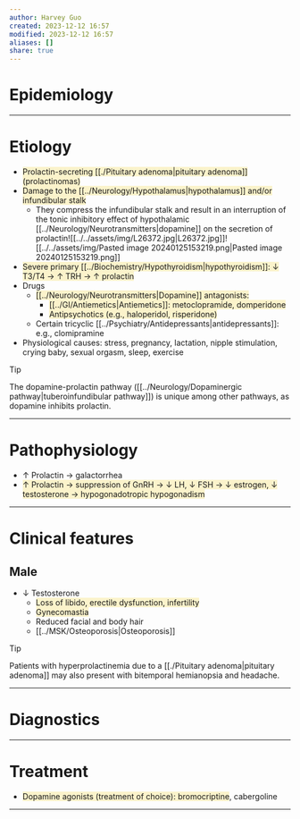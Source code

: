 ```yaml
---
author: Harvey Guo
created: 2023-12-12 16:57
modified: 2023-12-12 16:57
aliases: []
share: true
---
```


# Epidemiology


---
# Etiology
- <span style="background:rgba(240, 200, 0, 0.2)">Prolactin-secreting [[./Pituitary adenoma|pituitary adenoma]] (prolactinomas) </span>
- <span style="background:rgba(240, 200, 0, 0.2)">Damage to the [[../Neurology/Hypothalamus|hypothalamus]] and/or infundibular stalk</span>
	- They compress the infundibular stalk and result in an interruption of the tonic inhibitory effect of hypothalamic [[../Neurology/Neurotransmitters|dopamine]] on the secretion of prolactin![[../../assets/img/L26372.jpg|L26372.jpg]]![[../../assets/img/Pasted image 20240125153219.png|Pasted image 20240125153219.png]]
- <span style="background:rgba(240, 200, 0, 0.2)">Severe primary [[../Biochemistry/Hypothyroidism|hypothyroidism]]: ↓ T3/T4 → ↑ TRH → ↑ prolactin</span>
- Drugs
	- <span style="background:rgba(240, 200, 0, 0.2)">[[../Neurology/Neurotransmitters|Dopamine]] antagonists: </span>
		- <span style="background:rgba(240, 200, 0, 0.2)">[[../GI/Antiemetics|Antiemetics]]: metoclopramide, domperidone </span>
		- <span style="background:rgba(240, 200, 0, 0.2)">Antipsychotics (e.g., haloperidol, risperidone)</span>
	- Certain tricyclic [[../Psychiatry/Antidepressants|antidepressants]]: e.g., clomipramine
- Physiological causes: stress, pregnancy, lactation, nipple stimulation, crying baby, sexual orgasm, sleep, exercise
>[!tip] 
>The dopamine-prolactin pathway ([[../Neurology/Dopaminergic pathway|tuberoinfundibular pathway]]) is unique among other pathways, as dopamine inhibits prolactin.

---
# Pathophysiology
- ↑ Prolactin → galactorrhea
- <span style="background:rgba(240, 200, 0, 0.2)">↑ Prolactin → suppression of GnRH → ↓ LH, ↓ FSH → ↓ estrogen, ↓ testosterone → hypogonadotropic hypogonadism</span>

---
# Clinical features
## Male
- ↓ Testosterone
	- <span style="background:rgba(240, 200, 0, 0.2)">Loss of libido, erectile dysfunction, infertility</span>
	- <span style="background:rgba(240, 200, 0, 0.2)">Gynecomastia</span> 
	- Reduced facial and body hair
	- [[../MSK/Osteoporosis|Osteoporosis]]

>[!tip] 
>Patients with hyperprolactinemia due to a [[./Pituitary adenoma|pituitary adenoma]] may also present with bitemporal hemianopsia and headache.

---
# Diagnostics


---
# Treatment
- <span style="background:rgba(240, 200, 0, 0.2)">Dopamine agonists (treatment of choice): bromocriptine</span>, cabergoline

---
